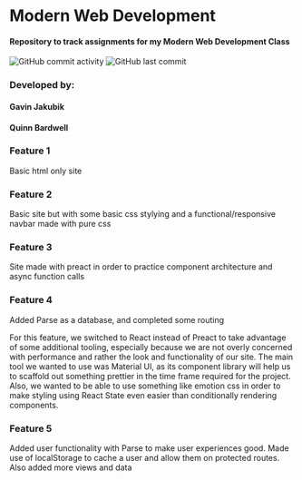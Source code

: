 # Modern Web Development
#### Repository to track assignments for my Modern Web Development Class

![GitHub commit activity](https://img.shields.io/github/commit-activity/w/gjakubik/modernWebDev?style=flat-square) ![GitHub last commit](https://img.shields.io/github/last-commit/gjakubik/modernWebDev?style=flat-square)
### Developed by:
#### Gavin Jakubik
#### Quinn Bardwell

### Feature 1
Basic html only site

### Feature 2
Basic site but with some basic css stylying and a functional/responsive navbar made with pure css

### Feature 3
Site made with preact in order to practice component architecture and async function calls

### Feature 4 
Added Parse as a database, and completed some routing

For this feature, we switched to React instead of Preact to take advantage of some additional tooling, especially because we are not overly concerned with performance and rather the look and functionality of our site. The main tool we wanted to use was Material UI, as its component library will help us to scaffold out something prettier in the time frame required for the project. Also, we wanted to be able to use something like emotion css in order to make styling using React State even easier than conditionally rendering components.

### Feature 5
Added user functionality with Parse to make user experiences good. Made use of localStorage to cache a user and allow them on protected routes. Also added more views and data
